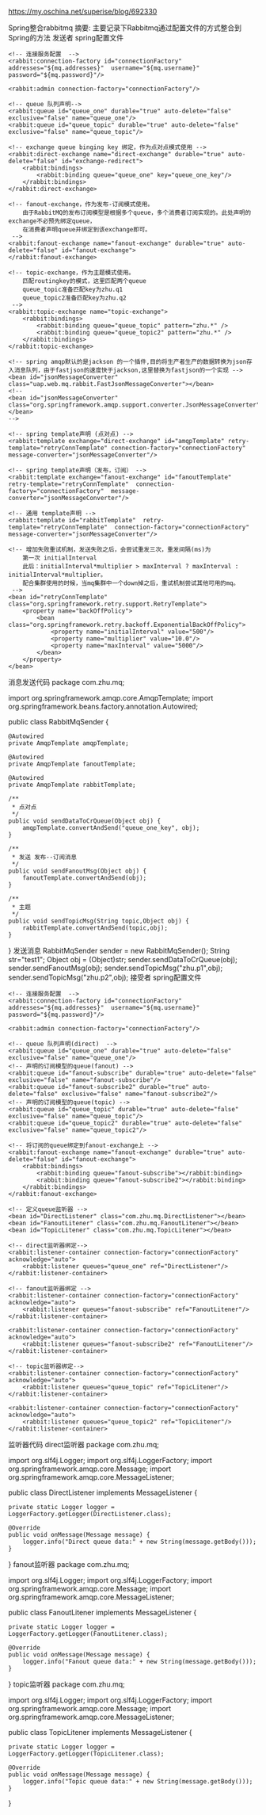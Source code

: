 https://my.oschina.net/superise/blog/692330

Spring整合rabbitmq
摘要: 主要记录下Rabbitmq通过配置文件的方式整合到Spring的方法
发送者 spring配置文件
<?xml version="1.0" encoding="UTF-8"?>
<beans xmlns="http://www.springframework.org/schema/beans" 
    xmlns:xsi="http://www.w3.org/2001/XMLSchema-instance"
    xmlns:context="http://www.springframework.org/schema/context" 
    xmlns:rabbit="http://www.springframework.org/schema/rabbit"
    xsi:schemaLocation="http://www.springframework.org/schema/beans
    http://www.springframework.org/schema/beans/spring-beans.xsd
    http://www.springframework.org/schema/context
    http://www.springframework.org/schema/context/spring-context.xsd
    http://www.springframework.org/schema/rabbit
    http://www.springframework.org/schema/rabbit/spring-rabbit-1.4.xsd">

    <!-- 连接服务配置  -->
    <rabbit:connection-factory id="connectionFactory" addresses="${mq.addresses}"  username="${mq.username}" password="${mq.password}"/>

    <rabbit:admin connection-factory="connectionFactory"/>

    <!-- queue 队列声明-->
    <rabbit:queue id="queue_one" durable="true" auto-delete="false" exclusive="false" name="queue_one"/>
    <rabbit:queue id="queue_topic" durable="true" auto-delete="false" exclusive="false" name="queue_topic"/>

    <!-- exchange queue binging key 绑定，作为点对点模式使用 -->
    <rabbit:direct-exchange name="direct-exchange" durable="true" auto-delete="false" id="exchange-redirect">
        <rabbit:bindings>
            <rabbit:binding queue="queue_one" key="queue_one_key"/>
        </rabbit:bindings>
    </rabbit:direct-exchange>

    <!-- fanout-exchange，作为发布-订阅模式使用。
        由于RabbitMQ的发布订阅模型是根据多个queue，多个消费者订阅实现的。此处声明的exchange不必预先绑定queue，
        在消费者声明queue并绑定到该exchange即可。
     -->
    <rabbit:fanout-exchange name="fanout-exchange" durable="true" auto-delete="false" id="fanout-exchange">
    </rabbit:fanout-exchange>

    <!-- topic-exchange，作为主题模式使用。
        匹配routingkey的模式，这里匹配两个queue
        queue_topic准备匹配key为zhu.q1
        queue_topic2准备匹配key为zhu.q2
     -->
    <rabbit:topic-exchange name="topic-exchange">  
        <rabbit:bindings>  
            <rabbit:binding queue="queue_topic" pattern="zhu.*" />  
            <rabbit:binding queue="queue_topic2" pattern="zhu.*" />  
        </rabbit:bindings>  
    </rabbit:topic-exchange>  

    <!-- spring amqp默认的是jackson 的一个插件,目的将生产者生产的数据转换为json存入消息队列，由于fastjson的速度快于jackson,这里替换为fastjson的一个实现 -->
    <bean id="jsonMessageConverter" class="uap.web.mq.rabbit.FastJsonMessageConverter"></bean>
    <!--
    <bean id="jsonMessageConverter" class="org.springframework.amqp.support.converter.JsonMessageConverter"></bean>
    -->

    <!-- spring template声明 (点对点) -->
    <rabbit:template exchange="direct-exchange" id="amqpTemplate" retry-template="retryConnTemplate" connection-factory="connectionFactory"  message-converter="jsonMessageConverter"/>

    <!-- spring template声明（发布，订阅） -->
    <rabbit:template exchange="fanout-exchange" id="fanoutTemplate"  retry-template="retryConnTemplate"  connection-factory="connectionFactory"  message-converter="jsonMessageConverter"/>

    <!-- 通用 template声明 -->
    <rabbit:template id="rabbitTemplate"  retry-template="retryConnTemplate"  connection-factory="connectionFactory"  message-converter="jsonMessageConverter"/>

    <!-- 增加失败重试机制，发送失败之后，会尝试重发三次，重发间隔(ms)为 
        第一次 initialInterval 
        此后：initialInterval*multiplier > maxInterval ? maxInterval : initialInterval*multiplier。
        配合集群使用的时候，当mq集群中一个down掉之后，重试机制尝试其他可用的mq。
     -->
    <bean id="retryConnTemplate" class="org.springframework.retry.support.RetryTemplate">
        <property name="backOffPolicy">
            <bean class="org.springframework.retry.backoff.ExponentialBackOffPolicy">
                <property name="initialInterval" value="500"/>
                <property name="multiplier" value="10.0"/>
                <property name="maxInterval" value="5000"/>
            </bean>
        </property>
    </bean>
</beans>
消息发送代码
package com.zhu.mq;

import org.springframework.amqp.core.AmqpTemplate;
import org.springframework.beans.factory.annotation.Autowired;

public class RabbitMqSender {

    @Autowired
    private AmqpTemplate amqpTemplate;

    @Autowired
    private AmqpTemplate fanoutTemplate;

    @Autowired
    private AmqpTemplate rabbitTemplate;

    /**
     * 点对点
     */
    public void sendDataToCrQueue(Object obj) {
        amqpTemplate.convertAndSend("queue_one_key", obj);
    }

    /**
     * 发送 发布--订阅消息
     */
    public void sendFanoutMsg(Object obj) {
        fanoutTemplate.convertAndSend(obj);
    }

    /**
     * 主题
     */
    public void sendTopicMsg(String topic,Object obj) {
        rabbitTemplate.convertAndSend(topic,obj);
    }

}
发送消息
RabbitMqSender sender = new RabbitMqSender();
String str="test1";
Object obj = (Object)str;
sender.sendDataToCrQueue(obj);
sender.sendFanoutMsg(obj);
sender.sendTopicMsg("zhu.p1",obj);
sender.sendTopicMsg("zhu.p2",obj);
接受者
spring配置文件
<?xml version="1.0" encoding="UTF-8"?>
<beans xmlns="http://www.springframework.org/schema/beans" 
    xmlns:xsi="http://www.w3.org/2001/XMLSchema-instance"
    xmlns:context="http://www.springframework.org/schema/context" 
    xmlns:rabbit="http://www.springframework.org/schema/rabbit"
    xsi:schemaLocation="http://www.springframework.org/schema/beans
    http://www.springframework.org/schema/beans/spring-beans.xsd
    http://www.springframework.org/schema/context
    http://www.springframework.org/schema/context/spring-context.xsd
    http://www.springframework.org/schema/rabbit
    http://www.springframework.org/schema/rabbit/spring-rabbit-1.4.xsd">

    <!-- 连接服务配置  -->
    <rabbit:connection-factory id="connectionFactory" addresses="${mq.addresses}"  username="${mq.username}" password="${mq.password}"/>

    <rabbit:admin connection-factory="connectionFactory"/>

    <!-- queue 队列声明(direct)  -->
    <rabbit:queue id="queue_one" durable="true" auto-delete="false" exclusive="false" name="queue_one"/>
    <!-- 声明的订阅模型的queue(fanout) -->
    <rabbit:queue id="fanout-subscribe" durable="true" auto-delete="false" exclusive="false" name="fanout-subscribe"/>
    <rabbit:queue id="fanout-subscribe2" durable="true" auto-delete="false" exclusive="false" name="fanout-subscribe2"/>
    <!-- 声明的订阅模型的queue(topic) -->
    <rabbit:queue id="queue_topic" durable="true" auto-delete="false" exclusive="false" name="queue_topic"/>
    <rabbit:queue id="queue_topic2" durable="true" auto-delete="false" exclusive="false" name="queue_topic2"/>

    <!-- 将订阅的queue绑定到fanout-exchange上 -->
    <rabbit:fanout-exchange name="fanout-exchange" durable="true" auto-delete="false" id="fanout-exchange">
        <rabbit:bindings>
            <rabbit:binding queue="fanout-subscribe"></rabbit:binding>
            <rabbit:binding queue="fanout-subscribe2"></rabbit:binding>
        </rabbit:bindings>
    </rabbit:fanout-exchange>

    <!-- 定义queue监听器 -->
    <bean id="DirectListener" class="com.zhu.mq.DirectListener"></bean>
    <bean id="FanoutLitener" class="com.zhu.mq.FanoutLitener"></bean>
    <bean id="TopicLitener" class="com.zhu.mq.TopicLitener"></bean>

    <!-- direct监听器绑定-->
    <rabbit:listener-container connection-factory="connectionFactory" acknowledge="auto">
        <rabbit:listener queues="queue_one" ref="DirectListener"/>
    </rabbit:listener-container>

    <!-- fanout监听器绑定 -->
    <rabbit:listener-container connection-factory="connectionFactory" acknowledge="auto">
        <rabbit:listener queues="fanout-subscribe" ref="FanoutLitener"/>
    </rabbit:listener-container>

    <rabbit:listener-container connection-factory="connectionFactory" acknowledge="auto">
        <rabbit:listener queues="fanout-subscribe2" ref="FanoutLitener"/>
    </rabbit:listener-container>

    <!-- topic监听器绑定-->
    <rabbit:listener-container connection-factory="connectionFactory" acknowledge="auto">
        <rabbit:listener queues="queue_topic" ref="TopicLitener"/>
    </rabbit:listener-container>

    <rabbit:listener-container connection-factory="connectionFactory" acknowledge="auto">
        <rabbit:listener queues="queue_topic2" ref="TopicLitener"/>
    </rabbit:listener-container>

</beans>
监听器代码 direct监听器
package com.zhu.mq;

import org.slf4j.Logger;
import org.slf4j.LoggerFactory;
import org.springframework.amqp.core.Message;
import org.springframework.amqp.core.MessageListener;

public class DirectListener implements MessageListener {

    private static Logger logger = LoggerFactory.getLogger(DirectListener.class);

    @Override
    public void onMessage(Message message) {
        logger.info("Direct queue data:" + new String(message.getBody()));
    }
}
fanout监听器
package com.zhu.mq;

import org.slf4j.Logger;
import org.slf4j.LoggerFactory;
import org.springframework.amqp.core.Message;
import org.springframework.amqp.core.MessageListener;

public class FanoutLitener implements MessageListener {

    private static Logger logger = LoggerFactory.getLogger(FanoutLitener.class);

    @Override
    public void onMessage(Message message) {
        logger.info("Fanout queue data:" + new String(message.getBody()));
    }
}
topic监听器
package com.zhu.mq;

import org.slf4j.Logger;
import org.slf4j.LoggerFactory;
import org.springframework.amqp.core.Message;
import org.springframework.amqp.core.MessageListener;

public class TopicLitener implements MessageListener {

    private static Logger logger = LoggerFactory.getLogger(TopicLitener.class);

    @Override
    public void onMessage(Message message) {
        logger.info("Topic queue data:" + new String(message.getBody()));
    }
}